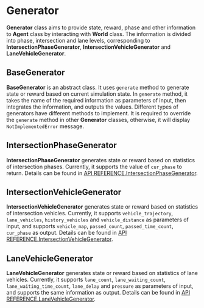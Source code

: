 # Generator

**Generator** class aims to provide state, reward, phase and other information to **Agent** class by interacting with **World** class. The information is divided into phase, intersection and lane levels, corresponding to **IntersectionPhaseGenerator**, **IntersectionVehicleGenerator** and **LaneVehicleGenerator**.

## BaseGenerator

**BaseGenerator** is an abstract class. It uses `generate` method to generate state or reward based on current simulation state. In `generate` method, it takes the name of the required information as parameters of input, then integrates the information, and outputs the values. Different types of generators have different methods to implement. It is required to override the `generate` method in other **Generator** classes, otherwise, it will display `NotImplementedError` message.

## IntersectionPhaseGenerator

**IntersectionPhaseGenerator** generates state or reward based on statistics of intersection phases. Currently, it supports the value of `cur_phase` to return. Details can be found in [API REFERENCE.IntersectionPhaseGenerator]().

## IntersectionVehicleGenerator

**IntersectionVehicleGenerator** generates state or reward based on statistics of intersection vehicles. Currently, it supports `vehicle_trajectory`, `lane_vehicles`, `history_vehicles` and `vehicle_distance` as parameters of input, and supports `vehicle_map`, `passed_count`, `passed_time_count`, `cur_phase` as output. Details can be found in [API REFERENCE.IntersectionVehicleGenerator]().

## LaneVehicleGenerator

**LaneVehicleGenerator** generates state or reward based on statistics of lane vehicles. Currently, it supports `lane_count`, `lane_waiting_count`, `lane_waiting_time_count`, `lane_delay` and `pressure` as parameters of input, and supports the same information as output. Details can be found in [API REFERENCE.LaneVehicleGenerator]().


